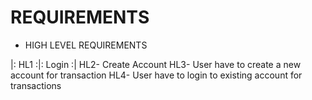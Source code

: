 # REQUIREMENTS

* HIGH LEVEL REQUIREMENTS

|: HL1 :|: Login :|
HL2- Create Account
HL3- User have to create a new account for transaction
HL4- User have to login to existing account for transactions
